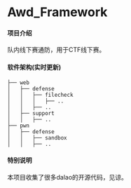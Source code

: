 # Awd_Framework

#### 项目介绍
队内线下赛通防，用于CTF线下赛。

#### 软件架构(实时更新)

    ├── web
    │   ├── defense
    │   │   ├── filecheck
    │   │   │   ├── ..
    │   │   ├── ..
    │   ├── support
    │   │   ├── ..
    ├── pwn
    │   ├── defense
    │   │   ├── sandbox
    │   │   ├── ..

#### 特别说明
本项目收集了很多dalao的开源代码，见谅。
